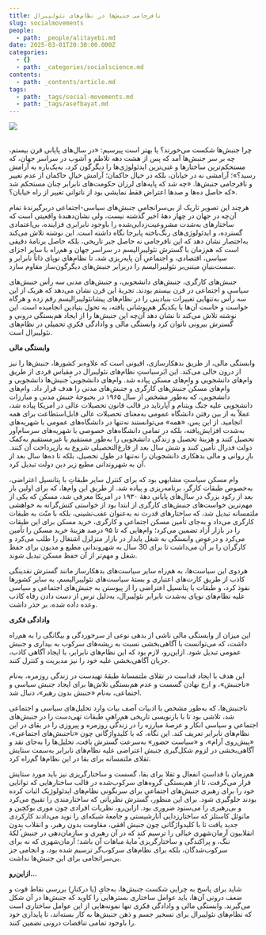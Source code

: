 ```yaml
---
title: نافرجامی جنبش‌ها در نظام‌های نئولیبرال
slug: socialmovements
people:
  - path: _people/alitayebi.md
date: 2025-03-01T20:30:00.000Z
categories:
  - {}
  - path: _categories/socialscience.md
contents:
  - path: _contents/article.md
tags:
  - path: _tags/social-movements.md
  - path: _tags/asefbayat.md
---
```



![](https://assets.tina.io/b6b0cb5c-4b1b-43f4-9bea-8d6867c09320/main-image.jpg)

<br>
چرا جنبش‌ها
شکست می‌خورند؟ یا بهتر است پیرسیم: «در سال‌های پایانی قرن بیستم، چه بر سر جنبش‌ها
آمد که پس از هشت دهه تلاطم و آشوب در سراسر جهان، که مستحکم‌ترین ساختارها و غنی‌ترین
ایدئولوژی‌ها را دیگرگون کرد، به‌یک‌باره به آرامش رسید؟»؛ آرامشی نه در خیابان،
بلکه در خیال حاکمان؛ آرامش خیالِ حاکمان از عدم تغییر و نافرجامی جنبش‌ها. «چه شد
که پایه‌های لرزان حکومت‌های نابرابر چنان مستحکم شد که حاصل ده‌ها و صدها اعتراض
فقط نمایشی بود از ناتوانی تغییر از راه خیابان؟».

هرچند این تصویر
تاریک از بی‌سرانجامیِ جنبش‌های سیاسی-اجتماعی دربرگیرندۀ تمام آن‌چه در جهان در
چهار دهۀ اخیر گذشته نیست، ولی نشان‌دهندۀ واقعیتی است که ساختارهای به‌شدت مشروعیت‌زدایی‌شده
را باوجود نابرابری فزاینده، بی‌اعتمادی گسترده، و ایدئولوژی‌های رنگ‌باخته پابرجا
نگاه داشته است. این نوشته تلاش می‌کند به‌اختصار نشان دهد که این نافرجامی نه
حاصل جبر تاریخی، بلکه حاصل برنامۀ دقیقی است که هم‌زمان با گسترش نئولیبرالیسم در
سراسر جهان و هم‌راه با سایر اجزای سیاسی، اقتصادی، و اجتماعیِ آن پایه‌ریزی شد،
تا نظام‌های نوپای ذاتاً نابرابر و سست‌بنیانِ مبتنی‌بر نئولیبرالیسم را دربرابر
جنبش‌های دیگرگون‌ساز مقاوم سازد.

جنبش‌های کارگری،
جنبش‌های دانشجویی، و جنبش‌های مدنی سه رأس جنبش‌های سیاسی و اجتماعی در قرن بیستم
بودند. تجربۀ این قرن نشان می‌دهد که هریک از این سه رأس به‌تنهایی تغییرات بنیادینی
را در نظام‌های پیشانئولیبرالیسم رقم زده و هرگاه خواست و خاست آن‌ها با یکدیگر هم‌پوشانی
یافته، به تحول بنیادین انجامیده است. این نوشته تلاش می‌کند تا نشان دهد آن‌چه این جنبش‌ها را از ایجاد هم‌بستگی درونی و
گسترش بیرونی ناتوان کرد وابستگی مالی و وادادگی فکریِ تحمیلی در نظام‌های نئولیبرال
است.

**وابستگی مالی**

وابستگی مالی،
از طریق بدهکارسازی، افیونی است که علاوه‌بر کشورها، جنبش‌ها را نیز از درون خالی
می‌کند. این ابَرسیاستِ نظام‌های نئولیبرال در مقیاس فردی از طریق وام‌های دانشجویی
و وام‌های مسکن پیاده شد. وام‌های دانشجویی֯
جنبش‌ها دانشجویی و وام‌های مسکن֯ جنبش‌های کارگری
و جنبش‌های مدنی را هدف قرار داد. وام‌های دانشجویی، که به‌طور مشخص از سال ۱۹۶۵ در بحبوحۀ جنبش مدنی و مبارزات دانشجویی
علیه جنگ ویتنام و آپارتاید در قالب قانون تحصیلات عالی در امریکا پیاده شد، عملاً
به از بین رفتن دانشگاه عمومی به‌معنای تحصیلات عالی قابل‌استطاعت برای همه انجامید.
از این پس، «همه» می‌توانستند نه‌تنها در دانشگاه‌های عمومی با شهریه‌های به‌شدت
افزایش‌یافته، بلکه در تمامی دانشگاه‌های خصوصی با شهریه‌های سرسام‌آور تحصیل کنند
و هزینۀ تحصیل و زندگی دانشجویی را به‌طور مستقیم یا غیرمستقیم به‌کمک دولت فدرال تأمین
کنند و شش سال بعد از فارغ‌التحصیلی شروع به بازپرداخت آن کنند. بارِ روانی و مالی
بدهکاری دانشجویان را نه‌تنها در طول تحصیل، بلکه تا ده‌ها سال بعد از آن به
شهروندانی مطیع زیر دین دولت تبدیل کرد.

وام مسکن سیاستِ
مشابهی بود که برای کنترل سایر طبقاتِ با پتانسیل اعتراضی، به‌خصوص طبقات کارگر،
برنامه‌ریزی و پیاده شد. از طریق این وام‌ها، که برای اولین بار بعد از رکود بزرگ
در سال‌های پایانی دهۀ ۱۹۳۰ در
امریکا معرفی شد، مسکن که یکی از مهم‌ترین خواست‌های جنبش‌های کارگری از ابتدا بود
از خواستی کنش‌گرانه به خواهشی ملتمسانه تبدیل شد، که ساختارهای قدرت نه به‌عنوان
عقب‌نشینی، بلکه با منّت به طبقات کارگری می‌داد و به‌جای تأمین مسکن اجتماعی و
کارگری، خرید مسکن برای این طبقات را در بازار آزاد تضمین می‌کرد؛ وام‌هایی که تا ۹۵ درصد هزینۀ خرید مسکن را تأمین می‌کرد و
درعوض وابستگی به شغل پایدار در بازار متزلزل اشتغال را طلب می‌کرد و کارگران را
بر آن می‌داشت تا برای 30 سال به شهروندانی مطیع و مدیون برای حفظ شغل و مهم‌تر از
آن حفظ مسکن تبدیل شوند.

هردوی این سیاست‌ها،
به‌ هم‌راه سایر سیاست‌های بدهکارساز مانند گسترش نقدینگی کاذب از طریق کارت‌های
اعتباری و بستۀ سیاست‌های نئولیبرالیسم، به سایر کشورها نفوذ کرد، و طبقات با
پتانسیل اعتراضی را از پیوستن به جنبش‌های اجتماعی و سیاسی علیه نظام‌های نوپای به‌شدت
نابرابر نئولیبرال، به‌دلیل ترس از دست دادن رفاه کاذب وعده ‌داده ‌شده، بر حذر
داشت.

**وادادگی فکری**

این میزان از وابستگی مالی ناشی از بدهی نوعی از سرخوردگی و بیگانگی را به هم‌راه داشت، که می‌توانست با آگاهی‌بخشی نسبت به ریشه‌های سرکوب به بیداری و جنبش عمومی تبدیل شود. ازاین‌رو، لازم بود که
این نظام‌های نابرابر، با ایجاد آگاهی کاذب، جریان آگاهی‌بخشی علیه خود را نیز مدیریت
و کنترل کنند.

این هدف با ایجاد
قداست در تقلای ملتمسانۀ طبقۀ تهیدست در زندگی روزمره، به‌نام «ناجنبش»، و ارج
نهادن گسست و عدم هم‌بستگی تلاش‌ها برای ایجاد جنبش سیاسی و اجتماعی، به‌نام «جنبش
بدون رهبر»، دنبال شد.

ناجنبش‌ها، که
به‌طور مشخص با ادبیات آصف بیات وارد تحلیل‌های سیاسی و اجتماعی شد، تلاشی بود تا
با بازنویسی تاریخی هم‌راهیِ طبقات تهی‌دست را در جنبش‌های اجتماعی و سیاسی انکار
و عرصۀ مبارزه را در زندگی روزمره و پیروزی را در بقای در این نظام‌های نابرابر
تعریف کند. این نگاه، که با کلیدواژگانی چون «ناجنبش‌های اجتماعی»، «پیش‌روی آرام»،
و «سیاست حضور» به‌سرعت گسترش یافت، تحلیل‌ها را به‌جای نقد و آگاهی‌بخشی در لزوم
شکل‌گیری جنبش اعتراضی علیه نظام‌های نابرابر به‌سمت ستایش تقلای ملتمسانه برای
بقا در این نظام‌ها گم‌راه کرد.

هم‌زمان با
قداستِ انفعال و تقلا برای بقا، گسست و ساختارگریزی نیز باید مورد ستایش قرار می‌گرفت،
تا از هم‌بستگی گروه‌های سرکوب‌شده در قالب ساختارهایی که توانایی خود را برای
رهبری جنبش‌های اجتماعی برای سرنگونی نظام‌های ایدئولوژیک اثبات کرده بودند جلوگیری
شود. برای این منظور، گسترش نظریاتی که ساختارمندی را تقبیح می‌کرد و بی‌رهبری را
می‌ستود ضروری بود. ازاین‌رو، نظریات افرادی چون موری بوکچین و مانوئل کاستلز که
ساختارزدایی آنارشیستی و جامعۀ شبکه‌ای را نوید می‌دادند کارکردی جدید یافت تا با
کلیدواژگانی چون جنبش‌ افقی، مقاومت بدون رهبر، و انقلاب بدون انقلابیون آرمان‌شهری
خیالی را ترسیم کند که در آن رهبری و سازمان‌دهی در جنبش֯ لکۀ ننگ، و پراکندگی و ساختارگریزی֯ مایۀ مباهات آن باشد؛ آرمان‌شهری که نه برای سرکوب‌شدگان،
بلکه برای نظام‌های سرکوب‌گر ترسیم شده بود، و انجامی جز بی‌سرانجامی برای این
جنبش‌ها نداشت.

**ازاین‌رو...**

شاید برای پاسخ
به چرایی شکست جنبش‌ها، به‌جایِ (یا درکنارِ) بررسی نقاط قوت و ضعف درونی آن‌ها،
باید عوامل ساختاری بسترهایی را کاوید که جنبش‌ها در آن شکل می‌گیرند. وابستگی مالی
و وادادگی فکری تنها نمونه‌هایی از این عوامل ساختاری است که نظام‌های نئولیبرال
برای تسخیر جسم و ذهن جنبش‌ها به کار بسته‌اند، تا پایداری خود را باوجود تمامی
تناقضات درونی تضمین کنند.
